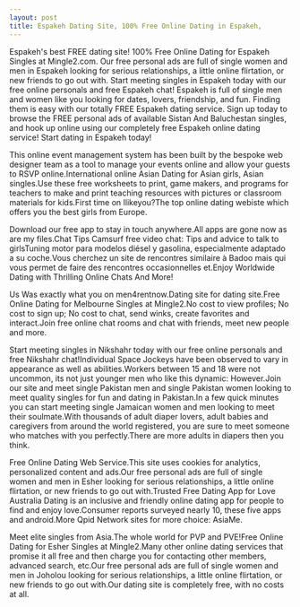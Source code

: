 ```yaml
---
layout: post
title: Espakeh Dating Site, 100% Free Online Dating in Espakeh,
---
```


Espakeh's best FREE dating site! 100% Free Online Dating for Espakeh Singles at Mingle2.com. Our free personal ads are full of single women and men in Espakeh looking for serious relationships, a little online flirtation, or new friends to go out with. Start meeting singles in Espakeh today with our free online personals and free Espakeh chat! Espakeh is full of single men and women like you looking for dates, lovers, friendship, and fun. Finding them is easy with our totally FREE Espakeh dating service. Sign up today to browse the FREE personal ads of available Sistan And Baluchestan singles, and hook up online using our completely free Espakeh online dating service! Start dating in Espakeh today!


This online event management system has been built by the bespoke web designer team as a tool to manage your events online and allow your guests to RSVP online.International online Asian Dating for Asian girls, Asian singles.Use these free worksheets to print, game makers, and programs for teachers to make and print teaching resources with pictures or classroom materials for kids.First time on Ilikeyou?The top online dating webiste which offers you the best girls from Europe.




Download our free app to stay in touch anywhere.All apps are gone now as are my files.Chat Tips Camsurf free video chat: Tips and advice to talk to girlsTuning motor para modelos diésel y gasolina, especialmente adaptado a su coche.Vous cherchez un site de rencontres similaire à Badoo mais qui vous permet de faire des rencontres occasionnelles et.Enjoy Worldwide Dating with Thrilling Online Chats And More!




Us Was exactly what you on men4rentnow.Dating site for dating site.Free Online Dating for Melbourne Singles at Mingle2.No cost to view profiles; No cost to sign up; No cost to chat, send winks, create favorites and interact.Join free online chat rooms and chat with friends, meet new people and more.




Start meeting singles in Nikshahr today with our free online personals and free Nikshahr chat!Individual Space Jockeys have been observed to vary in appearance as well as abilities.Workers between 15 and 18 were not uncommon, its not just younger men who like this dynamic: However.Join our site and meet single Pakistan men and single Pakistan women looking to meet quality singles for fun and dating in Pakistan.In a few quick minutes you can start meeting single Jamaican women and men looking to meet their soulmate.With thousands of adult diaper lovers, adult babies and caregivers from around the world registered, you are sure to meet someone who matches with you perfectly.There are more adults in diapers then you think.




Free Online Dating Web Service.This site uses cookies for analytics, personalized content and ads.Our free personal ads are full of single women and men in Esher looking for serious relationships, a little online flirtation, or new friends to go out with.Trusted Free Dating App for Love ️ Australia Dating is an inclusive and friendly online dating app for people to find and enjoy love.Consumer reports surveyed nearly 10, these five apps and android.More Qpid Network sites for more choice: AsiaMe.




Meet elite singles from Asia.The whole world for PVP and PVE!Free Online Dating for Esher Singles at Mingle2.Many other online dating services that promise it all free and then charge you for contacting other members, advanced search, etc.Our free personal ads are full of single women and men in Joholou looking for serious relationships, a little online flirtation, or new friends to go out with.Our dating site is completely free, with no costs at all.




